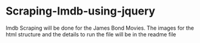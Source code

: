 # Scraping-Imdb-using-jquery
Imdb Scraping will be done for the James Bond Movies. The images for the html structure and the details to run the file will be in the readme file
